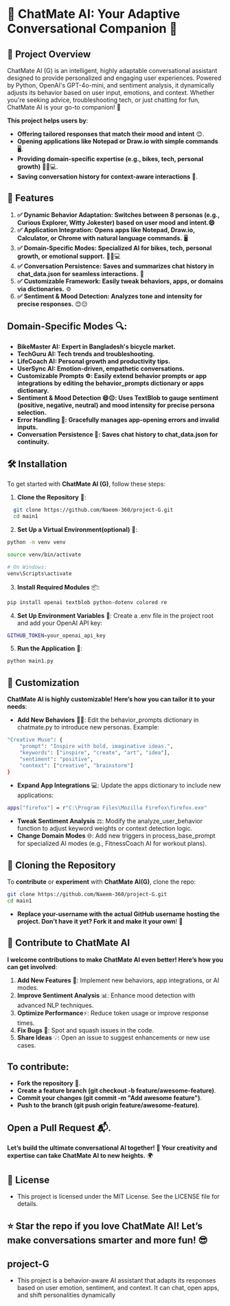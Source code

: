# 🚀 ChatMate AI: Your Adaptive Conversational Companion 🤖

## 📖 Project Overview

ChatMate AI (G) is an intelligent, highly adaptable conversational assistant designed to provide personalized and engaging user experiences. Powered by Python, OpenAI's GPT-4o-mini, and sentiment analysis, it dynamically adjusts its behavior based on user input, emotions, and context. Whether you're seeking advice, troubleshooting tech, or just chatting for fun, ChatMate AI is your go-to companion! 🌟

**This project helps users by**:
- **Offering tailored responses that match their mood and intent** 😊.
- **Opening applications like Notepad or Draw.io with simple commands** 🖥️.
- **Providing domain-specific expertise (e.g., bikes, tech, personal growth)** 🚴‍♂️💻.
- **Saving conversation history for context-aware interactions** 📜.

## 🚀 Features

1. **✅ Dynamic Behavior Adaptation: Switches between 8 personas (e.g., Curious Explorer, Witty Jokester) based on user mood and intent.😄**
2. **✅ Application Integration: Opens apps like Notepad, Draw.io, Calculator, or Chrome with natural language commands.** 🖥️
3. **✅ Domain-Specific Modes: Specialized AI for bikes, tech, personal growth, or emotional support.** 🚴‍♂️💻
4. **✅ Conversation Persistence: Saves and summarizes chat history in chat_data.json for seamless interactions.** 📜
5. **✅ Customizable Framework: Easily tweak behaviors, apps, or domains via dictionaries.** ⚙️
6. **✅ Sentiment & Mood Detection: Analyzes tone and intensity for precise responses.** 😊😔


## Domain-Specific Modes 🔍:

- **BikeMaster AI: Expert in Bangladesh's bicycle market.**
- **TechGuru AI: Tech trends and troubleshooting.**
- **LifeCoach AI: Personal growth and productivity tips.**
- **UserSync AI: Emotion-driven, empathetic conversations.**
- **Customizable Prompts ⚙️: Easily extend behavior prompts or app integrations by editing the behavior_prompts dictionary or apps dictionary.**
- **Sentiment & Mood Detection 😄😔: Uses TextBlob to gauge sentiment (positive, negative, neutral) and mood intensity for precise persona selection.**
- **Error Handling 🚨: Gracefully manages app-opening errors and invalid inputs.**
- **Conversation Persistence 💾: Saves chat history to chat_data.json for continuity.**


## 🛠️ Installation
To get started with **ChatMate AI (G)**, follow these steps:

1. **Clone the Repository** 📂:
 ```bash
   git clone https://github.com/Naeem-360/project-G.git
   cd main1
 ```
2. **Set Up a Virtual Environment(optional)** 🐍:
 ```bash
 python -m venv venv
 ```
 ```bash
source venv/bin/activate 
 ```
 ```bash
# On Windows:
venv\Scripts\activate
 ```
3. **Install Required Modules** 📦:
 ```bash
pip install openai textblob python-dotenv colored re
 ```
4. **Set Up Environment Variables** 🔑: Create a .env file in the project root and add your OpenAI API key:
 ```bash
GITHUB_TOKEN=your_openai_api_key
 ```
5. **Run the Application** 🚀:
 ```bash
python main1.py
 ```


## 🔧 Customization
**ChatMate AI is highly customizable! Here’s how you can tailor it to your needs**:
- **Add New Behaviors** 🧑‍🎤: Edit the behavior_prompts dictionary in chatmate.py to introduce new personas. Example:
```bash
"Creative Muse": {
    "prompt": "Inspire with bold, imaginative ideas.",
    "keywords": ["inspire", "create", "art", "idea"],
    "sentiment": "positive",
    "context": ["creative", "brainstorm"]
}
 ```

- **Expand App Integrations** 💻: Update the apps dictionary to include new applications:
 ```bash
apps["firefox"] = r"C:\Program Files\Mozilla Firefox\firefox.exe"
 ```
- **Tweak Sentiment Analysis** ⚖️: Modify the analyze_user_behavior function to adjust keyword weights or context detection logic.
- **Change Domain Modes** 🌐: Add new triggers in process_base_prompt for specialized AI modes (e.g., FitnessCoach AI for workout plans).

## 📡 Cloning the Repository
To **contribute** or **experiment** with **ChatMate AI(G)**, clone the repo:
 ```bash
git clone https://github.com/Naeem-360/project-G.git
cd main1
 ```
- **Replace your-username with the actual GitHub username hosting the project. Don’t have it yet? Fork it and make it your own**! 🍴

## 🤝 Contribute to ChatMate AI
**I welcome contributions to make ChatMate AI even better! Here’s how you can get involved**:
1. **Add New Features** 🌈: Implement new behaviors, app integrations, or AI modes.
2. **Improve Sentiment Analysis** 📊: Enhance mood detection with advanced NLP techniques.
3. **Optimize Performance**⚡: Reduce token usage or improve response times.
4. **Fix Bugs** 🐞: Spot and squash issues in the code.
5. **Share Ideas** 💡: Open an issue to suggest enhancements or new use cases.

## To contribute:
- **Fork the repository** 🍴.
- **Create a feature branch (git checkout -b feature/awesome-feature)**.
- **Commit your changes (git commit -m "Add awesome feature")**.
- **Push to the branch (git push origin feature/awesome-feature)**.
## Open a Pull Request 📬.
 **Let’s build the ultimate conversational AI together! 🚀 Your creativity and expertise can take ChatMate AI to new heights.** 🌍


## 📜 License
- This project is licensed under the MIT License. See the LICENSE file for details.



## ⭐ Star the repo if you love ChatMate AI! Let’s make conversations smarter and more fun! 😎
## project-G
- This project is a behavior-aware AI assistant that adapts its responses based on user emotion, sentiment, and context. It can chat, open apps, and shift personalities dynamically
